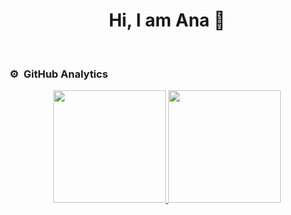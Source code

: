 <div align="center">
<h1 align="center">Hi, I am Ana 👋</h1>
</div>




<br>

### ⚙️ &nbsp;GitHub Analytics

<p align="center">
<a href="https://github.com/ArisGuimera">
  <img height="180em" src="https://github-readme-stats-eight-theta.vercel.app/api?username=AnaNofuentes&show_icons=true&theme=algolia&include_all_commits=true&count_private=true"/>
  <img height="180em" src="https://github-readme-stats-eight-theta.vercel.app/api/top-langs/?username=AnaNofuentes&layout=compact&langs_count=8&theme=algolia"/>
</a>
</p>

